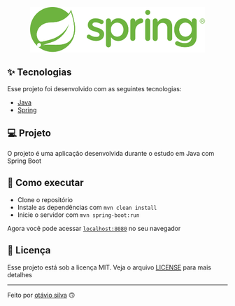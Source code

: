 <p align="center"><img src="./.github/logo.svg" width="400"></p>

## ✨ Tecnologias

Esse projeto foi desenvolvido com as seguintes tecnologias:

- [Java](https://docs.oracle.com/en/java/)
- [Spring](https://spring.io/)

## 💻 Projeto

O projeto é uma aplicação desenvolvida durante o estudo em Java com Spring Boot

## 🚀 Como executar

- Clone o repositório
- Instale as dependências com `mvn clean install`
- Inicie o servidor com `mvn spring-boot:run`

Agora você pode acessar [`localhost:8080`](http://localhost:8080) no seu navegador

## 📄 Licença

Esse projeto está sob a licença MIT. Veja o arquivo [LICENSE](LICENSE) para mais detalhes

---

Feito por [otávio silva](https://otaviosilva.dev/) 🙃
